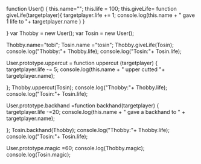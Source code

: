 function User() {
    this.name="";
    this.life = 100;
    this.giveLife= function giveLife(targetplayer){
        targetplayer.life += 1;
        console.log(this.name + " gave 1 life to "+ targetplayer.name   )
    }

}
var Thobby = new User();
var Tosin = new User();

Thobby.name="tobi";
Tosin.name ="tosin";
Thobby.giveLife(Tosin);
console.log("Thobby:"+ Thobby.life);
console.log("Tosin:"+ Tosin.life);

User.prototype.uppercut = function uppercut (targetplayer) {
    targetplayer.life -= 5;
    console.log(this.name + " upper cutted "+ targetplayer.name);


};
Thobby.uppercut(Tosin);
console.log("Thobby:"+ Thobby.life);
console.log("Tosin:"+ Tosin.life);

User.prototype.backhand =function backhand(targetplayer) {
    targetplayer.life -=20;
    console.log(this.name + " gave a backhand to " + targetplayer.name);

};
Tosin.backhand(Thobby);
console.log("Thobby:"+ Thobby.life);
console.log("Tosin:"+ Tosin.life);

    
User.prototype.magic =60;
console.log(Thobby.magic);
console.log(Tosin.magic);
